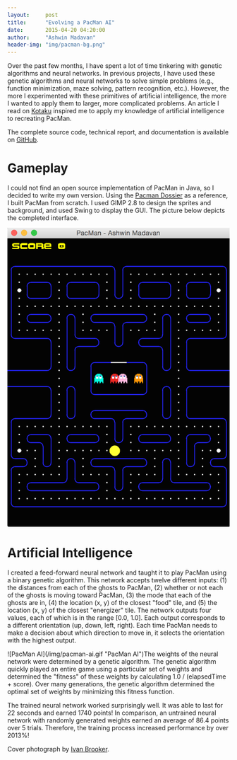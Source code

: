 ```yaml
---
layout:		post
title:		"Evolving a PacMan AI"
date:		2015-04-20 04:20:00
author:		"Ashwin Madavan"
header-img:	"img/pacman-bg.png"
---
```


Over the past few months, I have spent a lot of time tinkering with genetic algorithms and neural networks. In previous projects, I have used these genetic algorithms and neural networks to solve simple problems (e.g., function minimization, maze solving, pattern recognition, etc.). However, the more I experimented with these primitives of artificial intelligence, the more I wanted to apply them to larger, more complicated problems. An article I read on [Kotaku](http://kotaku.com/you-can-play-pac-man-on-google-maps-right-now-1694756745) inspired me to apply my knowledge of artificial intelligence to recreating PacMan.

The complete source code, technical report, and documentation is available on [GitHub](https://github.com/ashwin153/pacman).

# Gameplay
I could not find an open source implementation of PacMan in Java, so I decided to write my own version. Using the [Pacman Dossier](http://home.comcast.net/~jpittman2/pacman/pacmandossier.html) as a reference, I built PacMan from scratch. I used GIMP 2.8 to design the sprites and background, and used Swing to display the GUI. The picture below depicts the completed interface.

![Game](/img/pacman-game.png "My PacMan Game")

# Artificial Intelligence
I created a feed-forward neural network and taught it to play PacMan using a binary genetic algorithm. This network accepts twelve different inputs: (1) the distances from each of the ghosts to PacMan, (2) whether or not each of the ghosts is moving toward PacMan, (3) the mode that each of the ghosts are in, (4) the location (x, y) of the closest "food" tile, and (5) the location (x, y) of the closest "energizer" tile. The network outputs four values, each of which is in the range [0.0, 1.0]. Each output corresponds to a different orientation (up, down, left, right). Each time PacMan needs to make a decision about which direction to move in, it selects the orientation with the highest output.

<div style="float: left">
	![PacMan AI](/img/pacman-ai.gif "PacMan AI")
</div>

The weights of the neural network were determined by a genetic algorithm. The genetic algorithm quickly played an entire game using a particular set of weights and determined the "fitness" of these weights by calculating 1.0 / (elapsedTime + score). Over many generations, the genetic algorithm determined the optimal set of weights by minimizing this fitness function.

The trained neural network worked surprisingly well. It was able to last for 22 seconds and earned 1740 points! In comparison, an untrained neural network with randomly generated weights earned an average of 86.4 points over 5 trials. Therefore, the training process increased performance by over 2013%!

Cover photograph by [Ivan Brooker](http://ww2.glance.net/wp-content/uploads/2015/01/salesforce_blog_image.jpg).
